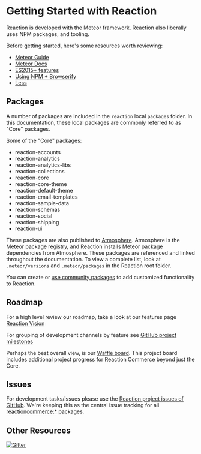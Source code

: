 # Getting Started with Reaction
Reaction is developed with the Meteor framework. Reaction also liberally uses NPM packages, and tooling.

Before getting started, here's some resources worth reviewing:
- [Meteor Guide](http://guide.meteor.com/)
- [Meteor Docs](http://docs.meteor.com/#/basic/)
- [ES2015+ features](https://github.com/meteor/meteor/tree/master/packages/ecmascript#supported-es2015-features)
- [Using NPM + Browserify](http://guide.meteor.com/build-tool.html#client-npm)
- [Less](http://guide.meteor.com/build-tool.html#less)

## Packages
A number of packages are included in the `reaction` local `packages` folder. In this documentation, these local packages are commonly referred to as "Core" packages.

Some of the "Core" packages:
- reaction-accounts
- reaction-analytics
- reaction-analytics-libs
- reaction-collections
- reaction-core
- reaction-core-theme
- reaction-default-theme
- reaction-email-templates
- reaction-sample-data
- reaction-schemas
- reaction-social
- reaction-shipping
- reaction-ui

These packages are also published to [Atmosphere](https://atmospherejs.com/?q=reaction). Atmosphere is the Meteor package registry, and Reaction installs Meteor package dependencies from Atmosphere. These packages are referenced and linked throughout the documentation. To view a complete list, look at `.meteor/versions` and `.meteor/packages` in the Reaction root folder.

You can create or [use community packages](http://guide.meteor.com/build-tool.html#using-packages) to add customized functionality to Reaction.

## Roadmap
For a high level review our roadmap, take a look at our features page [Reaction Vision](https://reactioncommerce.com/features)

For grouping of development channels by feature see [GitHub project milestones](https://github.com/reactioncommerce/reaction/milestones)

Perhaps the best overall view, is our [Waffle board](https://waffle.io/reactioncommerce/reaction). This project board includes additional project progress for Reaction Commerce beyond just the Core.

## Issues
For development tasks/issues please use the [Reaction project issues of GItHub](https://github.com/reactioncommerce/reaction/issues?state=open). We're keeping this as the central issue tracking for all [reactioncommerce:*](https://github.com/reactioncommerce/) packages.

## Other Resources
[![Gitter](https://badges.gitter.im/JoinChat.svg)](https://gitter.im/reactioncommerce/reaction?utm_source=badge&utm_medium=badge&utm_campaign=pr-badge&utm_content=badge)
